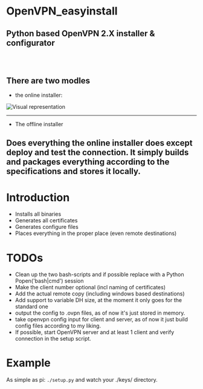 OpenVPN_easyinstall
===================

Python based OpenVPN 2.X installer &amp; configurator<br>
<br>
<br>
<br>
**There are two modles**
---------------------
 - the online installer:

![Visual representation](https://drive.google.com/uc?export=download&id=0B1eeO3A_DUEtaTJsbXFuNHpmNmc)

---------------------

- The offline installer
 
Does everything the online installer does except deploy and test the connection.
It simply builds and packages everything according to the specifications and stores it locally.
---------------------


Introduction
============

 - Installs all binaries
 - Generates all certificates
 - Generates configure files
 - Places everything in the proper place (even remote destinations)


TODOs
=====

 - Clean up the two bash-scripts and if possible replace with a Python Popen('bash|cmd') session
 - Make the client number optional (incl naming of certificates)
 - Add the actual remote copy (including windows based destinations)
 - Add support to variable DH size, at the moment it only goes for the standard one
 - output the config to .ovpn files, as of now it's just stored in memory.
 - take openvpn config input for client and server, as of now it just build config files according to my liking.
 - If possible, start OpenVPN server and at least 1 client and verify connection in the setup script.

Example
=======
As simple as pi:
``./setup.py``
and watch your ./keys/ directory.

